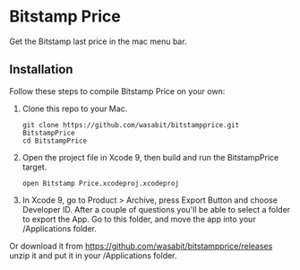 Bitstamp Price
==============

Get the Bitstamp last price in the mac menu bar.

## Installation

Follow these steps to compile Bitstamp Price on your own:

1. Clone this repo to your Mac.

    ```
    git clone https://github.com/wasabit/bitstampprice.git BitstampPrice
    cd BitstampPrice
    ```

2. Open the project file in Xcode 9, then build and run the BitstampPrice target.

    ```
    open Bitstamp Price.xcodeproj.xcodeproj
    ```

3. In Xcode 9, go to Product > Archive, press Export Button and choose Developer ID.
After a couple of questions you'll be able to select a folder to export the App.
Go to this folder, and move the app into your /Applications folder.


Or download it from https://github.com/wasabit/bitstampprice/releases unzip it and put it in your /Applications folder.
